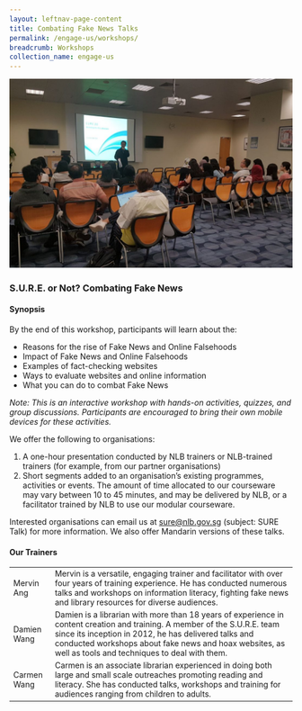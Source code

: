 ```yaml
---
layout: leftnav-page-content
title: Combating Fake News Talks
permalink: /engage-us/workshops/
breadcrumb: Workshops
collection_name: engage-us
---
```


![Banner for Combating Fake News workshops](/images/banner-workshops.jpg)

### **S.U.R.E. or Not? Combating Fake News**

#### **Synopsis**
By the end of this workshop, participants will learn about the:
* Reasons for the rise of Fake News  and Online Falsehoods
* Impact of Fake News and Online Falsehoods
* Examples of fact-checking websites
* Ways to evaluate websites and online information
* What you can do to combat Fake News

*Note:  This is an interactive workshop with hands-on activities, quizzes, and group discussions. Participants are encouraged to bring their own mobile devices for these activities.*

We offer the following to organisations:
1. A one-hour presentation conducted by NLB trainers or NLB-trained trainers (for example, from our partner organisations)
2. Short segments added to an organisation’s existing programmes, activities or events. The amount of time allocated to our courseware may vary between 10 to 45 minutes, and may be delivered by NLB, or a facilitator trained by NLB to use our modular courseware.

Interested organisations can email us at [sure@nlb.gov.sg](mailto:sure@nlb.gov.sg) (subject: SURE Talk) for more information. We also offer Mandarin versions of these talks.


#### **Our Trainers**

<table class="table-v">
  <tr>
    <td>Mervin Ang</td>
    <td>Mervin is a versatile, engaging trainer and facilitator with over four years of training experience. He has conducted numerous talks and workshops on information literacy, fighting fake news and library resources for diverse audiences.</td>
  </tr>
  <tr>
    <td>Damien Wang</td>
    <td>Damien is a librarian with more than 18 years of experience in content creation and training. A member of the S.U.R.E. team since its inception in 2012, he has delivered talks and conducted workshops about fake news and hoax websites, as well as tools and techniques to deal with them.</td>
  </tr>
      <tr>
    <td>Carmen Wang</td>
    <td>Carmen is an associate librarian experienced in doing both large and small scale outreaches promoting reading and literacy. She has conducted talks, workshops and training for audiences ranging from children to adults.</td>
  </tr>
</table>